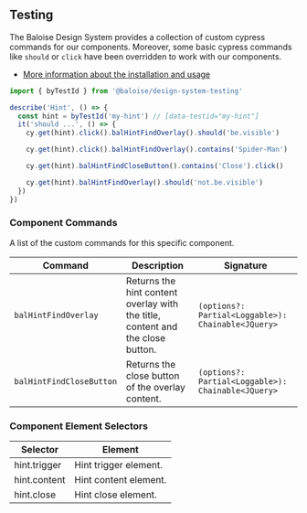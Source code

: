 ## Testing

The Baloise Design System provides a collection of custom cypress commands for our components. Moreover, some basic cypress commands like `should` or `click` have been overridden to work with our components.

- [More information about the installation and usage](?path=/docs/development-testing--page)

<!-- START: human documentation -->

```typescript
import { byTestId } from '@baloise/design-system-testing'

describe('Hint', () => {
  const hint = byTestId('my-hint') // [data-testid="my-hint"]
  it('should ...', () => {
    cy.get(hint).click().balHintFindOverlay().should('be.visible')

    cy.get(hint).click().balHintFindOverlay().contains('Spider-Man')

    cy.get(hint).balHintFindCloseButton().contains('Close').click()

    cy.get(hint).balHintFindOverlay().should('not.be.visible')
  })
})
```

<!-- END: human documentation -->

### Component Commands
 
A list of the custom commands for this specific component.
 
| Command                  | Description                                                                    | Signature                                          |
| ------------------------ | ------------------------------------------------------------------------------ | -------------------------------------------------- |
| `balHintFindOverlay`     | Returns the hint content overlay with the title, content and the close button. | `(options?: Partial<Loggable>): Chainable<JQuery>` |
| `balHintFindCloseButton` | Returns the close button of the overlay content.                               | `(options?: Partial<Loggable>): Chainable<JQuery>` |
 

### Component Element Selectors

| Selector     | Element               |
| ------------ | --------------------- |
| hint.trigger | Hint trigger element. |
| hint.content | Hint content element. |
| hint.close   | Hint close element.   |

